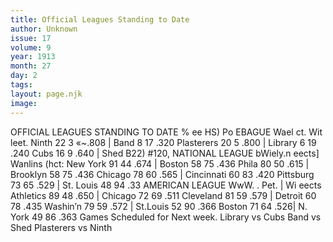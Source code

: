 ```yaml
---
title: Official Leagues Standing to Date
author: Unknown
issue: 17
volume: 9
year: 1913
month: 27
day: 2
tags:
layout: page.njk
image:
---
```

OFFICIAL LEAGUES STANDING TO DATE % ee HS) Po EBAGUE Wael ct. Wit leet. Ninth 22 3 «~.808 | Band 8 17 .320 Plasterers 20 5 .800 | Library 6 19 .240 Cubs 16 9 .640 | Shed B22) #120, NATIONAL LEAGUE bWiely.n eects] Wanlins (hct: New York 91 44 .674 | Boston 58 75 .436 Phila 80 50 .615 | Brooklyn 58 75 .436 Chicago 78 60 .565 | Cincinnati 60 83 .420 Pittsburg 73 65 .529 | St. Louis 48 94 .33 AMERICAN LEAGUE WwW. . Pet. | Wi eects Athletics 89 48 .650 | Chicago 72 69 .511 Cleveland 81 59 .579 | Detroit 60 78 .435 Washin’n 79 59 .572 | St.Louis 52 90 .366 Boston 71 64 .526| N. York 49 86 .363 Games Scheduled for Next week. Library vs Cubs Band vs Shed Plasterers vs Ninth 
